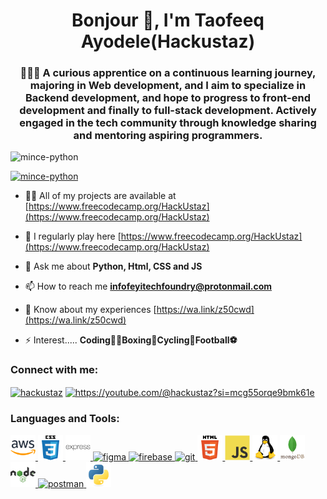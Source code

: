 <h1 align="center">Bonjour 👋, I'm Taofeeq Ayodele(Hackustaz)</h1>
<h3 align="center">👨🏼‍💻 A curious apprentice on a continuous learning journey, majoring in Web development, and I aim to specialize in Backend development, and hope to progress to front-end development and finally to full-stack development. Actively engaged in the tech community through knowledge sharing and mentoring aspiring programmers.</h3>

<p align="left"> <img src="https://komarev.com/ghpvc/?username=mince-python&label=Profile%20views&color=0e75b6&style=flat" alt="mince-python" /> </p>

<p align="left"> <a href="https://github.com/ryo-ma/github-profile-trophy"><img src="https://github-profile-trophy.vercel.app/?username=mince-python" alt="mince-python" /></a> </p>

- 👨‍💻 All of my projects are available at [https://www.freecodecamp.org/HackUstaz](https://www.freecodecamp.org/HackUstaz)

- 📝 I regularly play here [https://www.freecodecamp.org/HackUstaz](https://www.freecodecamp.org/HackUstaz)

- 💬 Ask me about **Python, Html, CSS and JS**

- 📫 How to reach me **infofeyitechfoundry@protonmail.com**

- 📄 Know about my experiences [https://wa.link/z50cwd](https://wa.link/z50cwd)

- ⚡ Interest..... **Coding👨‍💻Boxing🥊Cycling🚴Football⚽**

<h3 align="left">Connect with me:</h3>
<p align="left">
<a href="https://twitter.com/hackustaz" target="blank"><img align="center" src="https://raw.githubusercontent.com/rahuldkjain/github-profile-readme-generator/master/src/images/icons/Social/twitter.svg" alt="hackustaz" height="30" width="40" /></a>
<a href="https://www.youtube.com/c/https://youtube.com/@hackustaz?si=mcg55orqe9bmk61e" target="blank"><img align="center" src="https://raw.githubusercontent.com/rahuldkjain/github-profile-readme-generator/master/src/images/icons/Social/youtube.svg" alt="https://youtube.com/@hackustaz?si=mcg55orqe9bmk61e" height="30" width="40" /></a>
</p>

<h3 align="left">Languages and Tools:</h3>
<p align="left"> <a href="https://aws.amazon.com" target="_blank" rel="noreferrer"> <img src="https://raw.githubusercontent.com/devicons/devicon/master/icons/amazonwebservices/amazonwebservices-original-wordmark.svg" alt="aws" width="40" height="40"/> </a> <a href="https://www.w3schools.com/css/" target="_blank" rel="noreferrer"> <img src="https://raw.githubusercontent.com/devicons/devicon/master/icons/css3/css3-original-wordmark.svg" alt="css3" width="40" height="40"/> </a> <a href="https://expressjs.com" target="_blank" rel="noreferrer"> <img src="https://raw.githubusercontent.com/devicons/devicon/master/icons/express/express-original-wordmark.svg" alt="express" width="40" height="40"/> </a> <a href="https://www.figma.com/" target="_blank" rel="noreferrer"> <img src="https://www.vectorlogo.zone/logos/figma/figma-icon.svg" alt="figma" width="40" height="40"/> </a> <a href="https://firebase.google.com/" target="_blank" rel="noreferrer"> <img src="https://www.vectorlogo.zone/logos/firebase/firebase-icon.svg" alt="firebase" width="40" height="40"/> </a> <a href="https://git-scm.com/" target="_blank" rel="noreferrer"> <img src="https://www.vectorlogo.zone/logos/git-scm/git-scm-icon.svg" alt="git" width="40" height="40"/> </a> <a href="https://www.w3.org/html/" target="_blank" rel="noreferrer"> <img src="https://raw.githubusercontent.com/devicons/devicon/master/icons/html5/html5-original-wordmark.svg" alt="html5" width="40" height="40"/> </a> <a href="https://developer.mozilla.org/en-US/docs/Web/JavaScript" target="_blank" rel="noreferrer"> <img src="https://raw.githubusercontent.com/devicons/devicon/master/icons/javascript/javascript-original.svg" alt="javascript" width="40" height="40"/> </a> <a href="https://www.linux.org/" target="_blank" rel="noreferrer"> <img src="https://raw.githubusercontent.com/devicons/devicon/master/icons/linux/linux-original.svg" alt="linux" width="40" height="40"/> </a> <a href="https://www.mongodb.com/" target="_blank" rel="noreferrer"> <img src="https://raw.githubusercontent.com/devicons/devicon/master/icons/mongodb/mongodb-original-wordmark.svg" alt="mongodb" width="40" height="40"/> </a> <a href="https://nodejs.org" target="_blank" rel="noreferrer"> <img src="https://raw.githubusercontent.com/devicons/devicon/master/icons/nodejs/nodejs-original-wordmark.svg" alt="nodejs" width="40" height="40"/> </a> <a href="https://postman.com" target="_blank" rel="noreferrer"> <img src="https://www.vectorlogo.zone/logos/getpostman/getpostman-icon.svg" alt="postman" width="40" height="40"/> </a> <a href="https://www.python.org" target="_blank" rel="noreferrer"> <img src="https://raw.githubusercontent.com/devicons/devicon/master/icons/python/python-original.svg" alt="python" width="40" height="40"/> </a> </p>
